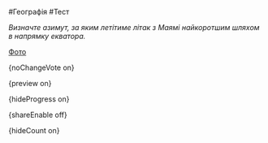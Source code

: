 #Географія #Тест

*Визначте азимут, за яким летітиме літак з Маямі найкоротшим шляхом в напрямку екватора.*

[Фото](https://zno.osvita.ua//doc/images/znotest/99/9929/499-52.jpg)

{noChangeVote on}

{preview on}

{hideProgress on}

{shareEnable off}

{hideCount on}

